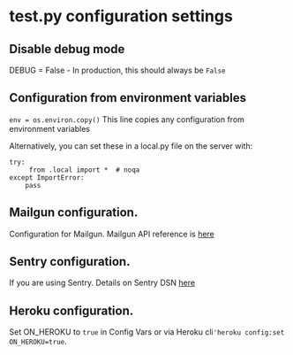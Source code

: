 # test.py configuration settings

## Disable debug mode
DEBUG = False - In production, this should always be `False`

## Configuration from environment variables

`env = os.environ.copy()` This line copies any configuration from environment variables

Alternatively, you can set these in a local.py file on the server with:
```
try:
     from .local import *  # noqa
except ImportError:
    pass
```

## Mailgun configuration.

Configuration for Mailgun. Mailgun API reference is [here](https://documentation.mailgun.com/en/latest/api_reference.html#api-reference)

## Sentry configuration.

If you are using Sentry. Details on Sentry DSN [here](https://docs.sentry.io/product/sentry-basics/dsn-explainer/?utm_source=google&utm_medium=cpc&utm_campaign=11194763167&utm_content=g&utm_term=&gclid=CjwKCAjw-sqKBhBjEiwAVaQ9a8AQ__8o2-dBNVbNF9Mqj5GPgQVWAjBc4L1FTVdxSl5dtcNATilwPxoCkCgQAvD_BwE)


## Heroku configuration.

Set ON_HEROKU to `true` in Config Vars or via Heroku cli`'heroku config:set ON_HEROKU=true`.
